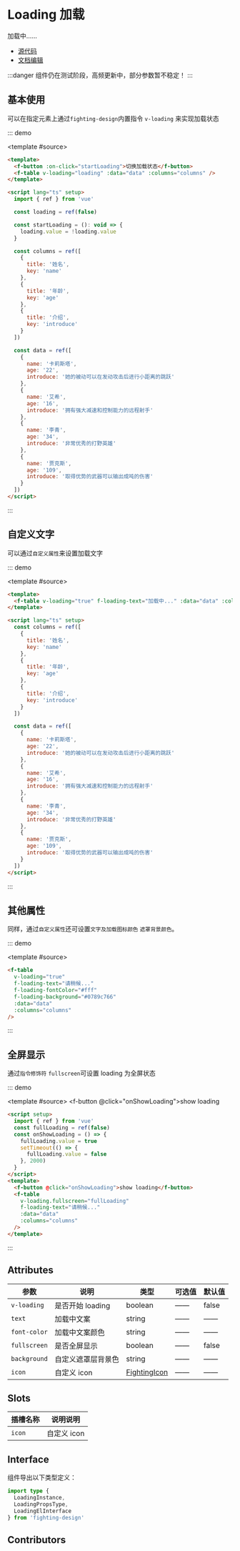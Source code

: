 # Loading 加载

加载中……

- [源代码](https://github.com/FightingDesign/fighting-design/tree/master/packages/fighting-design/loading)
- [文档编辑](https://github.com/FightingDesign/fighting-design/blob/master/docs/components/loading.md)

:::danger
组件仍在测试阶段，高频更新中，部分参数暂不稳定！
:::

## 基本使用

可以在指定元素上通过`fighting-design`内置指令 `v-loading` 来实现加载状态

::: demo

<template #source>
<demo1-vue />
</template>

```html
<template>
  <f-button :on-click="startLoading">切换加载状态</f-button>
  <f-table v-loading="loading" :data="data" :columns="columns" />
</template>

<script lang="ts" setup>
  import { ref } from 'vue'

  const loading = ref(false)

  const startLoading = (): void => {
    loading.value = !loading.value
  }

  const columns = ref([
    {
      title: '姓名',
      key: 'name'
    },
    {
      title: '年龄',
      key: 'age'
    },
    {
      title: '介绍',
      key: 'introduce'
    }
  ])

  const data = ref([
    {
      name: '卡莉斯塔',
      age: '22',
      introduce: '她的被动可以在发动攻击后进行小距离的跳跃'
    },
    {
      name: '艾希',
      age: '16',
      introduce: '拥有强大减速和控制能力的远程射手'
    },
    {
      name: '李青',
      age: '34',
      introduce: '非常优秀的打野英雄'
    },
    {
      name: '贾克斯',
      age: '109',
      introduce: '取得优势的武器可以输出成吨的伤害'
    }
  ])
</script>
```

:::

## 自定义文字

可以通过`自定义属性`来设置加载文字

::: demo

<template #source>
<f-table v-loading="true" f-loading-text="加载中..." :data="data2" :columns="columns2" />
</template>

```html
<template>
  <f-table v-loading="true" f-loading-text="加载中..." :data="data" :columns="columns" />
</template>

<script lang="ts" setup>
  const columns = ref([
    {
      title: '姓名',
      key: 'name'
    },
    {
      title: '年龄',
      key: 'age'
    },
    {
      title: '介绍',
      key: 'introduce'
    }
  ])

  const data = ref([
    {
      name: '卡莉斯塔',
      age: '22',
      introduce: '她的被动可以在发动攻击后进行小距离的跳跃'
    },
    {
      name: '艾希',
      age: '16',
      introduce: '拥有强大减速和控制能力的远程射手'
    },
    {
      name: '李青',
      age: '34',
      introduce: '非常优秀的打野英雄'
    },
    {
      name: '贾克斯',
      age: '109',
      introduce: '取得优势的武器可以输出成吨的伤害'
    }
  ])
</script>
```

:::

## 其他属性

同样，通过`自定义属性`还可设置`文字及加载图标颜色` `遮罩背景颜色`。

<!-- `自定义图标`待支持... -->

::: demo

<template #source>
<f-table
    v-loading="true"
    f-loading-text="请稍候..."
    f-loading-fontColor="#fff"
    f-loading-background="#0789c766"
    :data="data2"
    :columns="columns2"
  />
</template>

```html
<f-table
  v-loading="true"
  f-loading-text="请稍候..."
  f-loading-fontColor="#fff"
  f-loading-background="#0789c766"
  :data="data"
  :columns="columns"
/>
```

:::

## 全屏显示

通过`指令修饰符` `fullscreen`可设置 loading 为全屏状态

::: demo

<template #source>
<f-button @click="onShowLoading">show loading</f-button>
<f-table
    v-loading.fullscreen="fullLoading"
    f-loading-text="请稍候..."
    :data="data2"
    :columns="columns2"
  />
</template>

```html
<script setup>
  import { ref } from 'vue'
  const fullLoading = ref(false)
  const onShowLoading = () => {
    fullLoading.value = true
    setTimeout(() => {
      fullLoading.value = false
    }, 2000)
  }
</script>
<template>
  <f-button @click="onShowLoading">show loading</f-button>
  <f-table
    v-loading.fullscreen="fullLoading"
    f-loading-text="请稍候..."
    :data="data"
    :columns="columns"
  />
</template>
```

:::

## Attributes

| 参数         | 说明               | 类型                                                               | 可选值 | 默认值 |
| ------------ | ------------------ | ------------------------------------------------------------------ | ------ | ------ |
| `v-loading`  | 是否开始 loading   | boolean                                                            | ——     | false  |
| `text`       | 加载中文案         | string                                                             | ——     | ——     |
| `font-color` | 加载中文案颜色     | string                                                             | ——     | ——     |
| `fullscreen` | 是否全屏显示       | boolean                                                            | ——     | false  |
| `background` | 自定义遮罩层背景色 | string                                                             | ——     | ——     |
| `icon`       | 自定义 icon        | <a href="/components/interface.html#fightingicon">FightingIcon</a> | ——     | ——     |

## Slots

| 插槽名称 | 说明说明    |
| -------- | ----------- |
| `icon`   | 自定义 icon |

## Interface

组件导出以下类型定义：

```ts
import type {
  LoadingInstance,
  LoadingPropsType,
  LoadingElInterface
} from 'fighting-design'
```

## Contributors

<a href="https://github.com/Tyh2001" target="_blank">
  <f-avatar round src="https://avatars.githubusercontent.com/u/73180970?v=4" />
</a>

<a href="https://github.com/yn22638" target="_blank">
  <f-avatar round src="https://avatars.githubusercontent.com/u/48940123?v=4" />
</a>

<a href="https://github.com/Alphatrionty" target="_blank">
  <f-avatar round src="https://avatars.githubusercontent.com/u/57850101?v=4" />
</a>

<a href="https://github.com/LAINE001" target="_blank">
  <f-avatar round src="https://avatars.githubusercontent.com/u/40457081?v=4" />
</a>

<script setup lang="ts">
  import demo1Vue from './demos/loading/demo1.vue'
  import { ref } from 'vue'
  const fullLoading = ref(false)
  const onShowLoading = () => {
    fullLoading.value = true
    setTimeout(() => {
      fullLoading.value = false
    }, 2000)
  }
  const columns2 = ref([
    {
      title: '姓名',
      key: 'name'
    },
    {
      title: '年龄',
      key: 'age'
    },
    {
      title: '介绍',
      key: 'introduce'
    }
  ])

  const data2 = ref([
    {
      name: '卡莉斯塔',
      age: '22',
      introduce: '她的被动可以在发动攻击后进行小距离的跳跃'
    },
    {
      name: '艾希',
      age: '16',
      introduce: '拥有强大减速和控制能力的远程射手'
    },
    {
      name: '李青',
      age: '34',
      introduce: '非常优秀的打野英雄'
    },
    {
      name: '贾克斯',
      age: '109',
      introduce: '取得优势的武器可以输出成吨的伤害'
    }
  ])
</script>
